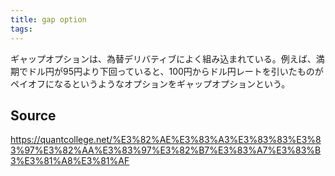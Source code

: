 ```yaml
---
title: gap option
tags: 
---
```


ギャップオプションは、為替デリバティブによく組み込まれている。例えば、満期でドル円が95円より下回っていると、100円からドル円レートを引いたものがペイオフになるというようなオプションをギャップオプションという。

## Source
https://quantcollege.net/%E3%82%AE%E3%83%A3%E3%83%83%E3%83%97%E3%82%AA%E3%83%97%E3%82%B7%E3%83%A7%E3%83%B3%E3%81%A8%E3%81%AF